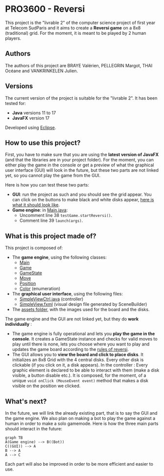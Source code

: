 # PRO3600 - Reversi

This project is the "livrable 2" of the computer science project of first year at Telecom SudParis and it aims to create a **Reversi game** on a 8x8 (traditional) grid. For the moment, it is meant to be played by 2 human players.


## Authors

The authors of this project are BRAYE Valérien, PELLEGRIN Margot, THAI Océane and VANKRINKELEN Julien.

## Versions

The current version of the project is suitable for the "livrable 2".
It has been tested for:

 - **Java** versions 11 to 17
 - **JavaFX** version 17
 
 Developed using [Eclipse](https://www.eclipse.org). 
 
 ## How to use this project?

First, you have to make sure that you are using the **latest version of JavaFX** (and that the libraries are in your project folder).
For the moment, you can either play the game in the console or get a preview of what the graphical user interface (GUI) will look in the future, but these two parts are not linked yet, so you cannot play the game from the GUI.

Here is how you can test these two parts:
 - **GUI**: run the project as such and you should see the grid appear. You can click on the buttons to make black and white disks appear, [here is what it should look like](https://imgur.com/a/yhP2SPi).
 - **Game engine**: in [Main.java](./src/application/Main.java):
	 - Uncomment line 38 `testGame.startReversi()`.
	 - Comment line 39 ```launch(args)```.

## What is this project made of?

This project is composed of:
 - The **game engine**, using the following classes:
	 - [Main](./src/application/Main.java)
	 - [Game](./src/application/Game.java)
	 - [GameState](./src/application/GameState.java)
	 - [Move](./src/application/Move.java)
	 - [Position](./src/application/Position.java)
	 - [Color](./src/application/Color.java) (enumeration)
- The **graphical user interface**, using the following files:
	- [SimpleViewCtrl.java](./src/application/) (controller)
	- [SimpleView.fxml](./src/application/) (visual design file generated by SceneBuilder)
- The [assets folder](./src/application/assets), with the images used for the board and the disks.

 The game engine and the GUI are not linked yet, but they do **work individually** :
  - The game engine is fully operational and lets you **play the game in the console**. It creates a GameState instance and checks for valid moves to play until there is none, lets you choose where you want to play and updates the game board according to the [rules of reversi](https://documentation.help/Reversi-Rules/rules.htm).
  - The GUI allows you to **view the board and click to place disks**. It initializes an 8x8 Grid with the 4 central disks. Every other disk is clickable (if you click on it, a disk appears). In the controller : Every graphic element is declared to be able to interact with them (make a disk visible, a button disable etc.). It is composed, for the moment, of a unique `void onClick (MouseEvent event)` method that makes a disk visible on the position we clicked.

## What's next?

In the future, we will link the already existing part, that is to say the GUI and the game engine. We also plan on making a bot to play the game against a human in order to make a solo gamemode.
Here is how the three main parts should interact in the future:

```mermaid
graph TB
A(Game engine) --> B((Bot))
C((GUI)) --> A
B --> A
A --> C
```
Each part will also be improved in order to be more efficient and easier to use.
